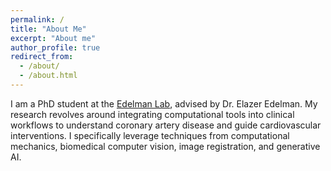 ```yaml
---
permalink: /
title: "About Me"
excerpt: "About me"
author_profile: true
redirect_from: 
  - /about/
  - /about.html
---
```

I am a PhD student at the [Edelman Lab](https://edelmanlab.mit.edu/), advised by Dr. Elazer Edelman. My research revolves around integrating computational tools into clinical workflows to understand coronary artery disease and guide cardiovascular interventions. I specifically leverage techniques from computational mechanics, biomedical computer vision, image registration, and generative AI.
